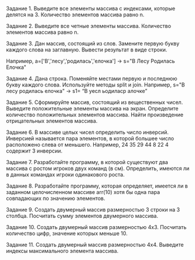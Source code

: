 Задание 1. Выведите все элементы массива с индексами, которые делятся на 3. Количество элементов массива равно n.

Задание 2. Выведите все четные элементы массива. Количество элементов массива равно n.

Задание 3. Дан массив, состоящий из слов. Замените первую букву каждого слова на заглавную. Вывести результат в виде строки.

Например, a=['В','лесу','родилась','елочка'] -> s="В Лесу Родилась Елочка"

Задание 4. Дана строка. Поменяйте местами первую и последнюю букву каждого слова. Используйте методы split и join. Например, s="В лесу родилась елочка" -> s1= “В уесл ьодиласр алочке”

Задание 5. Сформируйте массив, состоящий из вещественных чисел. Выведите положительные элементы массива на экран. Определите количество положительных элементов массива. Найти произведение отрицательных элементов массива.

Задание 6. В массиве целых чисел определить число инверсий. Инверсией называется пара элементов, в которой большее число расположено слева от меньшего. Например, 24 35 29 44 8 22 4 содержит 3 инверсии.

Задание 7. Разработайте программу, в которой существуют два массива с ростом игроков двух команд (в см). Определить, имеются ли в данных командах игроки одинакового роста.

Задание 8. Разработайте программу, которая определяет, имеется ли в заданном целочисленном массиве arr(10) хотя бы одна пара совпадающих по значению элементов.

Задание 9. Создать двумерный массив размерностью 3 строки на 3 столбца. Посчитать сумму элементов двумерного массива.

Задание 10. Создать двумерный массив размерностью 4x3. Посчитать количество цифр, значение которых меньше 10.

Задание 11. Создать двумерный массив размерностью 4x4. Выведите индексы максимального элемента массива.
